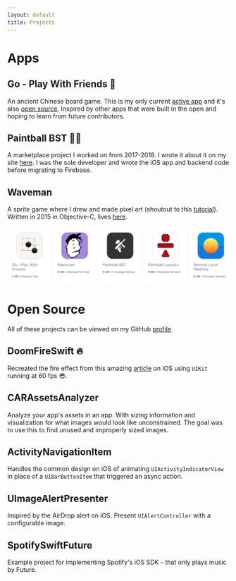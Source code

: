 ```yaml
---
layout: default
title: Projects
---
```


# Apps

## Go - Play With Friends 🎍

An ancient Chinese board game. This is my only current [active app](https://apps.apple.com/us/app/go-play-with-friends/id1472121646) and it's also [open source](https://github.om/longhorn499/Go-iOS). Inspired by other apps that were built in the open and hoping to learn from future contributors.

## Paintball BST 🎨🏀

A marketplace project I worked on from 2017-2018. I wrote it about it on my site [here](http://localhost:4000/2018/11/11/sunsetting-iOS-side-project.html). I was the sole developer and wrote the iOS app and backend code before migrating to Firebase.


## Waveman

A sprite game where I drew and made pixel art (shoutout to this [tutorial](https://makegames.tumblr.com/post/42648699708/pixel-art-tutorial)). Written in 2015 in Objective-C, lives [here](https://github.com/longhorn499/Waveman).


![old apps](/img/graveyard.png)

# Open Source

All of these projects can be viewed on my GitHub [profile](https://github.com/longhorn499).

## DoomFireSwift 🔥

Recreated the fire effect from this amazing [article](http://fabiensanglard.net/doom_fire_psx/index.html) on iOS using `UIKit` running at 60 fps 😎.

## CARAssetsAnalyzer

Analyze your app's assets in an app. With sizing information and visualization for what images would look like unconstrained. The goal was to use this to find unused and improperly sized images.

## ActivityNavigationItem

Handles the common design on iOS of animating `UIActivityIndicatorView` in place of a `UIBarButtonItem` that triggered an async action.

## UImageAlertPresenter

Inspired by the AirDrop alert on iOS. Present `UIAlertController` with a configurable image.

## SpotifySwiftFuture

Example project for implementing Spotify's iOS SDK - that only plays music by Future.
